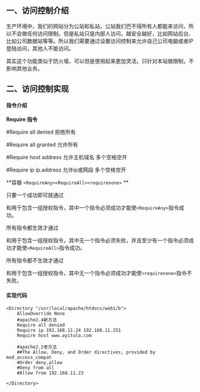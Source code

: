 ## 一、访问控制介绍

生产环境中，我们的网站分为公站和私站，公站我们巴不得所有人都能来访问，所以不会做任何访问限制。但是私站只是内部人访问，越安全越好，比如网站后台、比如公司数据站等等。所以我们需要通过设置访问控制来允许自己公司电脑或者IP登陆访问，其他人不能访问。

其实这个功能类似于防火墙，可以但是使用起来更加灵活。只针对本站做限制，不影响其他业务。

## 二、访问控制实现

#### 指令介绍

**Require 指令**

\#Require all denied 拒绝所有

\#Require all granted 允许所有

\#Require host address 允许主机域名 多个空格空开

\#Require ip ip.address 允许ip或网段 多个空格空开

**容器 `<RequireAny><RequireAll><requirenone>` **

只要一个成功即可就通过

<RequireAny>和</RequireAny>用于包含一组授权指令，其中一个指令必须成功才能使`<RequireAny>`指令成功。

所有指令都生效才通过

<RequireAll>和</RequireAll>用于包含一组授权指令，其中无一个指令必须失败，并且至少有一个指令必须成功才能使`<RequireAll>`指令成功。

所有指令都不生效才通过

<requirenone>和</requirenone>用于包含一组授权指令，其中无一个指令必须成功才能使`<requirenone>`指令不失败。

#### 实现代码

```
<Directory "/usr/local/apache/htdocs/web1/b">
    AllowOverride None
    #apache2.4新方法
    Require all denied
    Require ip 192.168.11.24 192.168.11.251
    Require host www.ayitula.com

    #apache2.2老方法
    ##The Allow, Deny, and Order directives, provided by mod_access_compat
    #Order deny,allow
    #Deny from all
    #Allow from 192.168.11.23

</Directory>
```